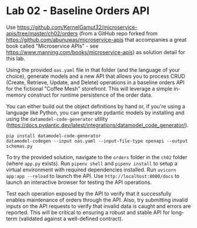 # Lab 02 - Baseline Orders API

Use https://github.com/KernelGamut32/microservice-apis/tree/master/ch02/orders (from a GitHub repo forked from https://github.com/abunuwas/microservice-apis that accompanies a great book called "Microservice APIs" - see https://www.manning.com/books/microservice-apis) as solution detail for this lab.

Using the provided `oas.yaml` file in that folder (and the language of your choice), generate models and a new API that allows you to process CRUD (Create, Retrieve, Update, and Delete) operations in a baseline orders API for the fictional "Coffee Mesh" storefront. This will leverage a simple in-memory construct for runtime persistence of the order data.

You can either build out the object definitions by hand or, if you're using a language like Python, you can generate pydantic models by installing and using the `datamodel-code-generator` utility (https://docs.pydantic.dev/latest/integrations/datamodel_code_generator/).

```
pip install datamodel-code-generator
datamodel-codegen --input oas.yaml --input-file-type openapi --output schemas.py
```

To try the provided solution, navigate to the `orders` folder in the `ch02` folder (where `app.py` exists). Run `pipenv shell` and `pipenv install` to setup a virtual environment with required dependencies installed. Run `uvicorn app:app --reload` to launch the API. Use `http://localhost:8000/docs` to launch an interactive browser for testing the API operations.

Test each operation exposed by the API to verify that it successfully enables maintenance of orders through the API. Also, try submitting invalid inputs on the API requests to verify that invalid data is caught and errors are reported. This will be critical to ensuring a robust and stable API for long-term (validated against a well-defined contract).